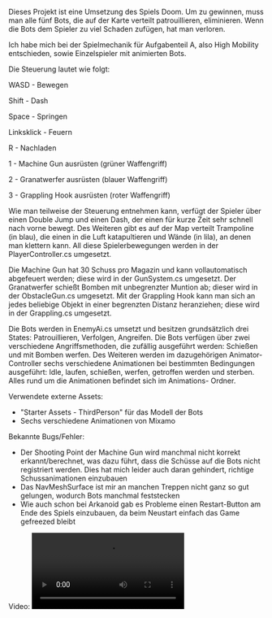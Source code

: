 Dieses Projekt ist eine Umsetzung des Spiels Doom. Um zu gewinnen,
muss man alle fünf Bots, die auf der Karte verteilt patrouillieren,
eliminieren. Wenn die Bots dem Spieler zu viel Schaden zufügen, hat man
verloren.

Ich habe mich bei der Spielmechanik für Aufgabenteil A, also High
Mobility entschieden, sowie Einzelspieler mit animierten Bots.

Die Steuerung lautet wie folgt:

WASD - Bewegen

Shift - Dash

Space - Springen

Linksklick - Feuern

R - Nachladen

1 - Machine Gun ausrüsten (grüner Waffengriff)

2 - Granatwerfer ausrüsten (blauer Waffengriff)

3 - Grappling Hook ausrüsten (roter Waffengriff)

Wie man teilweise der Steuerung entnehmen kann, verfügt der Spieler
über einen Double Jump und einen Dash, der einen für kurze Zeit sehr
schnell nach vorne bewegt. Des Weiteren gibt es auf der Map verteilt
Trampoline (in blau), die einen in die Luft katapultieren und Wände
(in lila), an denen man klettern kann. All diese Spielerbewegungen
werden in der PlayerController.cs umgesetzt.

Die Machine Gun hat 30 Schuss pro Magazin und kann vollautomatisch
abgefeuert werden; diese wird in der GunSystem.cs umgesetzt.
Der Granatwerfer schießt Bomben mit unbegrenzter Muntion ab; dieser wird
in der ObstacleGun.cs umgesetzt.
Mit der Grappling Hook kann man sich an jedes beliebige Objekt in einer
begrenzten Distanz heranziehen; diese wird in der Grappling.cs
umgesetzt.

Die Bots werden in EnemyAi.cs umsetzt und besitzen grundsätzlich
drei States: Patrouillieren, Verfolgen, Angreifen. Die Bots verfügen
über zwei verschiedene Angriffsmethoden, die zufällig ausgeführt werden:
Schießen und mit Bomben werfen. Des Weiteren werden im dazugehörigen
Animator-Controller sechs verschiedene Animationen bei bestimmten
Bedingungen ausgeführt: Idle, laufen, schießen, werfen, getroffen werden
und sterben. Alles rund um die Animationen befindet sich im Animations-
Ordner.

Verwendete externe Assets:
- "Starter Assets - ThirdPerson" für das Modell der Bots
- Sechs verschiedene Animationen von Mixamo

Bekannte Bugs/Fehler:
- Der Shooting Point der Machine Gun wird manchmal nicht korrekt
erkannt/berechnet, was dazu führt, dass die Schüsse auf die Bots nicht
registriert werden. Dies hat mich leider auch daran gehindert, richtige
Schussanimationen einzubauen
- Das NavMeshSurface ist mir an manchen Treppen nicht ganz so gut
gelungen, wodurch Bots manchmal feststecken
- Wie auch schon bei Arkanoid gab es Probleme einen Restart-Button am
Ende des Spiels einzubauen, da beim Neustart einfach das Game gefreezed
bleibt

Video:
![Video](video/Video.mp4)
